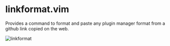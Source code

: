 # linkformat.vim

Provides a command to format and paste any plugin manager format from a github link copied on the web.

![linkformat](https://user-images.githubusercontent.com/82267684/194749822-e5006b5f-fece-4680-ac20-f848679e7a4c.gif)

